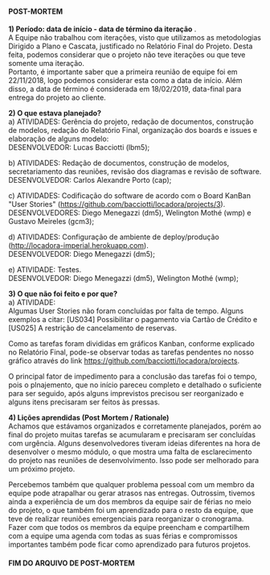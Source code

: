 #### POST-MORTEM ####
  
  
**1) Período: data de início - data de término da iteração** .    
A Equipe não trabalhou com iterações, visto que utilizamos as metodologias Dirigido a Plano e Cascata, justificado no Relatório Final do Projeto. Desta feita, podemos considerar que o projeto não teve iterações ou que teve somente uma iteração.  
Portanto, é importante saber que a primeira reunião de equipe foi em 22/11/2018, logo podemos considerar esta como a data de início. Além disso, a data de término é considerada em 18/02/2019, data-final para entrega do projeto ao cliente.

**2) O que estava planejado?**  
a) ATIVIDADES: Gerência do projeto, redação de documentos, construção de modelos, redação do Relatório Final, organização dos boards e issues e elaboração de alguns modelo:  
DESENVOLVEDOR: Lucas Bacciotti (lbm5);  
  
b) ATIVIDADES: Redação de documentos, construção de modelos, secretariamento das reuniões, revisão dos diagramas e revisão de software.  
DESENVOLVEDOR: Carlos Alexandre Porto (cap);  
  
c) ATIVIDADES: Codificação do software de acordo com o Board KanBan "User Stories" (https://github.com/bacciotti/locadora/projects/3).  
DESENVOLVEDORES: Diego Menegazzi (dm5), Welington Mothé (wmp) e Gustavo Meireles (gcm3);  
  
d) ATIVIDADES: Configuração de ambiente de deploy/produção (http://locadora-imperial.herokuapp.com).    
DESENVOLVEDOR: Diego Menegazzi (dm5);  
  
e) ATIVIDADE: Testes.  
DESENVOLVEDOR: Diego Menegazzi (dm5), Welington Mothé (wmp);  
  
**3) O que não foi feito e por que?**  
a) ATIVIDADE:  
Algumas User Stories não foram concluídas por falta de tempo. Alguns exemplos a citar: [US034] Possibilitar o pagamento via Cartão de Crédito e [US025] A restrição de cancelamento de reservas.  

Como as tarefas foram divididas em gráficos Kanban, conforme explicado no Relatório Final, pode-se observar todas as tarefas pendentes no nosso gráfico através do link https://github.com/bacciotti/locadora/projects.

O principal fator de impedimento para a conclusão das tarefas foi o tempo, pois o plnajemento, que no início pareceu completo e detalhado o suficiente para ser seguido, após alguns imprevistos precisou ser reorganizado e alguns itens precisaram ser feitos às pressas.
  
**4) Lições aprendidas (Post Mortem / Rationale)**  
Achamos que estávamos organizados e corretamente planejados, porém ao final do projeto muitas tarefas se acumularam e precisaram ser concluídas com urgência. Alguns desenvolvedores tiveram ideias diferentes na hora de desenvolver o mesmo módulo, o que mostra uma falta de esclarecimento do projeto nas reuniões de desenvolvimento. Isso pode ser melhorado para um próximo projeto.
  
Percebemos também que qualquer problema pessoal com um membro da equipe pode atrapalhar ou gerar atrasos nas entregas. Outrossim, tivemos ainda a experiência de um dos membros da equipe sair de férias no meio do projeto, o que também foi um aprendizado para o resto da equipe, que teve de realizar reuniões emergenciais para reorganizar o cronograma. Fazer com que todos os membros da equipe preencham e compartilhem com a equipe uma agenda com todas as suas férias e compromissos importantes também pode ficar como aprendizado para futuros projetos.

#### FIM DO ARQUIVO DE POST-MORTEM ####
